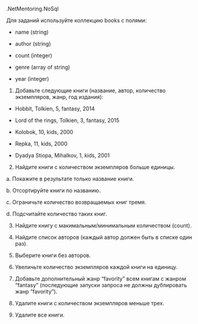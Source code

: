 .NetMentoring.NoSql

Для заданий используйте коллекцию books с полями:

* name (string)

* author (string)

* count (integer)

* genre (array of string)

* year (integer)

1. Добавьте следующие книги (название, автор, количество экземпляров, жанр, год издания):

* Hobbit, Tolkien, 5, fantasy, 2014

* Lord of the rings, Tolkien, 3, fantasy, 2015

* Kolobok, 10, kids, 2000

* Repka, 11, kids, 2000

* Dyadya Stiopa, Mihalkov, 1, kids, 2001

2. Найдите книги с количеством экземпляров больше единицы.

a. Покажите в результате только название книги.

b. Отсортируйте книги по названию.

c. Ограничьте количество возвращаемых книг тремя.

d. Подсчитайте количество таких книг.

3. Найдите книгу с макимальным/минимальным количеством (count).

4. Найдите список авторов (каждый автор должен быть в списке один раз).

5. Выберите книги без авторов.

6. Увеличьте количество экземпляров каждой книги на единицу.

7. Добавьте дополнительный жанр “favority” всем книгам с жанром “fantasy” (последующие запуски запроса не должны дублировать жанр “favority”).

8. Удалите книги с количеством экземпляров меньше трех.

9. Удалите все книги.
